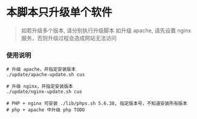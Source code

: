 # 本脚本只升级单个软件

> 如若升级多个版本, 请分别执行升级脚本
> 如升级 apache, 请先设置 nginx 服务，否则升级过程会造成网站无法访问



### 使用说明

```shell
# 升级 apache，并指定安装版本
./update/apache-update.sh cus

# 升级 nginx，并指定安装版本
./update/nginx-update.sh cus

# PHP + nginx 可安装 ./lib/phps.sh 5.6.38, 指定版本号，不知道安装所有版本
# php + apache 中升级 php TODO

```